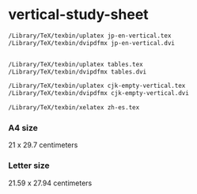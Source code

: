 # vertical-study-sheet

```bash
/Library/TeX/texbin/uplatex jp-en-vertical.tex
/Library/TeX/texbin/dvipdfmx jp-en-vertical.dvi


/Library/TeX/texbin/uplatex tables.tex
/Library/TeX/texbin/dvipdfmx tables.dvi

/Library/TeX/texbin/uplatex cjk-empty-vertical.tex
/Library/TeX/texbin/dvipdfmx cjk-empty-vertical.dvi

/Library/TeX/texbin/xelatex zh-es.tex
```

### A4 size

21 x 29.7 centimeters

### Letter size

21.59 x 27.94 centimeters
